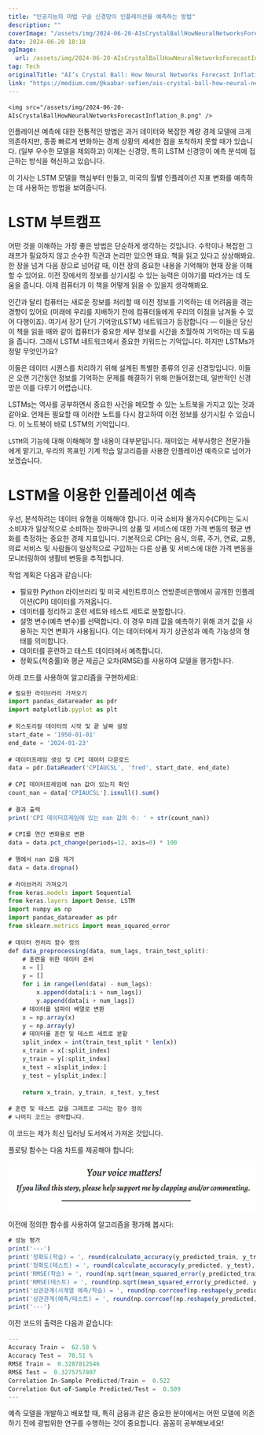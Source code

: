 ```yaml
---
title: "인공지능의 마법 구슬 신경망이 인플레이션을 예측하는 방법"
description: ""
coverImage: "/assets/img/2024-06-20-AIsCrystalBallHowNeuralNetworksForecastInflation_0.png"
date: 2024-06-20 18:18
ogImage: 
  url: /assets/img/2024-06-20-AIsCrystalBallHowNeuralNetworksForecastInflation_0.png
tag: Tech
originalTitle: "AI’s Crystal Ball: How Neural Networks Forecast Inflation"
link: "https://medium.com/@kaabar-sofien/ais-crystal-ball-how-neural-networks-forecast-inflation-e2c1704332fe"
---
```



`<img src="/assets/img/2024-06-20-AIsCrystalBallHowNeuralNetworksForecastInflation_0.png" />`

인플레이션 예측에 대한 전통적인 방법은 과거 데이터와 복잡한 계량 경제 모델에 크게 의존하지만, 종종 빠르게 변화하는 경제 상황의 세세한 점을 포착하지 못할 때가 있습니다. (일부 우수한 모델을 제외하고) 이제는 신경망, 특히 LSTM 신경망이 예측 분석에 접근하는 방식을 혁신하고 있습니다.

이 기사는 LSTM 모델을 핵심부터 만들고, 미국의 월별 인플레이션 지표 변화를 예측하는 데 사용하는 방법을 보여줍니다.

# LSTM 부트캠프

<div class="content-ad"></div>

어떤 것을 이해하는 가장 좋은 방법은 단순하게 생각하는 것입니다. 수학이나 복잡한 그래프가 필요하지 않고 순수한 직관과 논리만 있으면 돼요. 책을 읽고 있다고 상상해봐요. 한 장을 넘겨 다음 장으로 넘어갈 때, 이전 장의 중요한 내용을 기억해야 현재 장을 이해할 수 있어요. 이전 장에서의 정보를 상기시킬 수 있는 능력은 이야기를 따라가는 데 도움을 줍니다. 이제 컴퓨터가 이 책을 어떻게 읽을 수 있을지 생각해봐요.

인간과 달리 컴퓨터는 새로운 정보를 처리할 때 이전 정보를 기억하는 데 어려움을 겪는 경향이 있어요 (미래에 우리를 지배하기 전에 컴퓨터들에게 우리의 이점을 남겨둘 수 있어 다행이죠). 여기서 장기 단기 기억망(LSTM) 네트워크가 등장합니다 — 이들은 당신이 책을 읽을 때와 같이 컴퓨터가 중요한 세부 정보를 시간을 초월하여 기억하는 데 도움을 줍니다. 그래서 LSTM 네트워크에서 중요한 키워드는 기억입니다. 하지만 LSTMs가 정말 무엇인가요?

이들은 데이터 시퀀스를 처리하기 위해 설계된 특별한 종류의 인공 신경망입니다. 이들은 오랜 기간동안 정보를 기억하는 문제를 해결하기 위해 만들어졌는데, 일반적인 신경망은 이를 다루기 어렵습니다.

LSTMs는 역사를 공부하면서 중요한 사건을 메모할 수 있는 노트북을 가지고 있는 것과 같아요. 언제든 필요할 때 이러한 노트를 다시 참고하여 이전 정보를 상기시킬 수 있습니다. 이 노트북이 바로 LSTM의 기억입니다.

<div class="content-ad"></div>

`LSTM`의 기능에 대해 이해해야 할 내용이 대부분입니다. 재미있는 세부사항은 전문가들에게 맡기고, 우리의 목표인 기계 학습 알고리즘을 사용한 인플레이션 예측으로 넘어가 보겠습니다.

# LSTM을 이용한 인플레이션 예측

우선, 분석하려는 데이터 유형을 이해해야 합니다. 미국 소비자 물가지수(CPI)는 도시 소비자가 일상적으로 소비하는 장바구니의 상품 및 서비스에 대한 가격 변동의 평균 변화를 측정하는 중요한 경제 지표입니다. 기본적으로 CPI는 음식, 의류, 주거, 연료, 교통, 의료 서비스 및 사람들이 일상적으로 구입하는 다른 상품 및 서비스에 대한 가격 변동을 모니터링하여 생활비 변동을 추적합니다.

작업 계획은 다음과 같습니다:

<div class="content-ad"></div>

- 필요한 Python 라이브러리 및 미국 세인트루이스 연방준비은행에서 공개한 인플레이션(CPI) 데이터를 가져옵니다.
- 데이터를 정리하고 훈련 세트와 테스트 세트로 분할합니다.
- 설명 변수(예측 변수)를 선택합니다. 이 경우 미래 값을 예측하기 위해 과거 값을 사용하는 지연 변화가 사용됩니다. 이는 데이터에서 자기 상관성과 예측 가능성의 형태를 의미합니다.
- 데이터를 훈련하고 테스트 데이터에서 예측합니다.
- 정확도(적중률)와 평균 제곱근 오차(RMSE)를 사용하여 모델을 평가합니다.

아래 코드를 사용하여 알고리즘을 구현하세요:

```js
# 필요한 라이브러리 가져오기
import pandas_datareader as pdr
import matplotlib.pyplot as plt

# 히스토리컬 데이터의 시작 및 끝 날짜 설정
start_date = '1950-01-01'
end_date = '2024-01-23'

# 데이터프레임 생성 및 CPI 데이터 다운로드
data = pdr.DataReader('CPIAUCSL', 'fred', start_date, end_date)

# CPI 데이터프레임에 nan 값이 있는지 확인
count_nan = data['CPIAUCSL'].isnull().sum()

# 결과 출력
print('CPI 데이터프레임에 있는 nan 값의 수: ' + str(count_nan))

# CPI를 연간 변화율로 변환
data = data.pct_change(periods=12, axis=0) * 100

# 행에서 nan 값을 제거
data = data.dropna()

# 라이브러리 가져오기
from keras.models import Sequential
from keras.layers import Dense, LSTM
import numpy as np
import pandas_datareader as pdr
from sklearn.metrics import mean_squared_error

# 데이터 전처리 함수 정의
def data_preprocessing(data, num_lags, train_test_split):
    # 훈련을 위한 데이터 준비
    x = []
    y = []
    for i in range(len(data) - num_lags):
        x.append(data[i:i + num_lags])
        y.append(data[i + num_lags])
    # 데이터를 넘파이 배열로 변환
    x = np.array(x)
    y = np.array(y)
    # 데이터를 훈련 및 테스트 세트로 분할
    split_index = int(train_test_split * len(x))
    x_train = x[:split_index]
    y_train = y[:split_index]
    x_test = x[split_index:]
    y_test = y[split_index:]

    return x_train, y_train, x_test, y_test

# 훈련 및 테스트 값을 그래프로 그리는 함수 정의
# 나머지 코드는 생략합니다.
``` 

이 코드는 제가 최신 딥러닝 도서에서 가져온 것입니다.

<div class="content-ad"></div>

플로팅 함수는 다음 차트를 제공해야 합니다:

![차트](/assets/img/2024-06-20-AIsCrystalBallHowNeuralNetworksForecastInflation_1.png)

이전에 정의한 함수를 사용하여 알고리즘을 평가해 봅시다:

```js
# 성능 평가
print('---')
print('정확도(학습) = ', round(calculate_accuracy(y_predicted_train, y_train), 2), '%')
print('정확도(테스트) = ', round(calculate_accuracy(y_predicted, y_test), 2), '%')
print('RMSE(학습) = ', round(np.sqrt(mean_squared_error(y_predicted_train, y_train)), 10))
print('RMSE(테스트) = ', round(np.sqrt(mean_squared_error(y_predicted, y_test)), 10))
print('상관관계(시계열 예측/학습) = ', round(np.corrcoef(np.reshape(y_predicted_train, (-1)), y_train)[0][1], 3))
print('상관관게(예측/테스트) = ', round(np.corrcoef(np.reshape(y_predicted, (-1)), np.reshape(y_test, (-1)))[0][1], 3))
print('---')
```

<div class="content-ad"></div>

이전 코드의 출력은 다음과 같습니다:

```js
---
Accuracy Train =  62.58 %
Accuracy Test =  70.51 %
RMSE Train =  0.3287812546
RMSE Test =  0.3275757807
Correlation In-Sample Predicted/Train =  0.522
Correlation Out-of-Sample Predicted/Test =  0.509
---
```

예측 모델을 개발하고 배포할 때, 특히 금융과 같은 중요한 분야에서는 어떤 모델에 의존하기 전에 광범위한 연구를 수행하는 것이 중요합니다. 꼼꼼히 공부해보세요!
